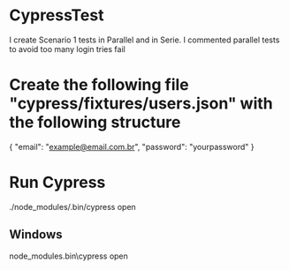 # CypressTest
I create Scenario 1 tests in Parallel and in Serie. I commented parallel tests to avoid too many login tries fail

# Create the following file "cypress/fixtures/users.json" with the following structure
{
  "email": "example@email.com.br",
  "password": "yourpassword"
}

# Run Cypress
./node_modules/.bin/cypress open

## Windows
node_modules\.bin\cypress open